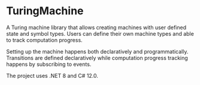 # TuringMachine

A Turing machine library that allows creating machines with user defined state and symbol types. Users can define their own machine types and able to track computation progress.

Setting up the machine happens both declaratively and programmatically. Transitions are defined declaratively while computation progress tracking happens by subscribing to events.

The project uses .NET 8 and C# 12.0.
